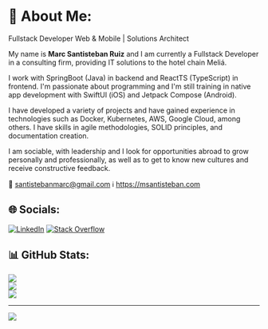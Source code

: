 # 🌟 About Me:

Fullstack Developer Web & Mobile | Solutions Architect

My name is **Marc Santisteban Ruiz** and I am currently a Fullstack Developer in a consulting firm, providing IT solutions to the hotel chain Meliá.
 
I work with SpringBoot (Java) in backend and ReactTS (TypeScript) in frontend. I'm passionate about programming and I'm still training in native app development with SwiftUI (iOS) and Jetpack Compose (Android).
 
I have developed a variety of projects and have gained experience in technologies such as Docker, Kubernetes, AWS, Google Cloud, among others. I have skills in agile methodologies, SOLID principles, and documentation creation.
 
I am sociable, with leadership and I look for opportunities abroad to grow personally and professionally, as well as to get to know new cultures and receive constructive feedback.

📩 santistebanmarc@gmail.com
ℹ️ https://msantisteban.com

## 🌐 Socials:

[![LinkedIn](https://img.shields.io/badge/LinkedIn-%230077B5.svg?logo=linkedin&logoColor=white)](https://www.linkedin.com/in/marc-santisteban-ruiz/) [![Stack Overflow](https://img.shields.io/badge/-Stackoverflow-FE7A16?logo=stack-overflow&logoColor=white)](https://stackoverflow.com/users/22357684/marc-santisteban)

## 📊 GitHub Stats:
![](https://github-readme-stats.vercel.app/api?username=D1f3r3nt&theme=dark&hide_border=false&include_all_commits=true&count_private=true)<br/>
![](https://github-readme-streak-stats.herokuapp.com/?user=D1f3r3nt&theme=dark&hide_border=false)<br/>
![](https://github-readme-stats.vercel.app/api/top-langs/?username=D1f3r3nt&theme=dark&hide_border=false&include_all_commits=true&count_private=true&layout=compact)

---
[![](https://visitcount.itsvg.in/api?id=D1f3r3nt&icon=0&color=0)](https://visitcount.itsvg.in)
